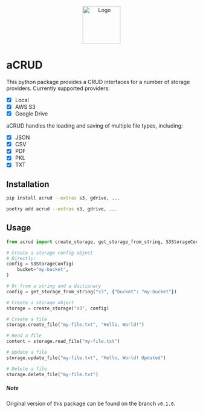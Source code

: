 <p align="center">
  <img src="./resources/logo.png" alt="Logo" width="100"> 
</p>


# aCRUD

This python package provides a CRUD interfaces for a number of storage providers. Currently supported providers:

- [x] Local
- [x] AWS S3
- [x] Google Drive

aCRUD handles the loading and saving of multiple file types, including:

- [x] JSON
- [x] CSV
- [x] PDF
- [x] PKL
- [x] TXT

## Installation

```bash
pip install acrud --extras s3, gdrive, ...
```

```bash
poetry add acrud --extras s3, gdrive, ...
```

## Usage

```python
from acrud import create_storage, get_storage_from_string, S3StorageConfig

# Create a storage config object
# Directly:
config = S3StorageConfig(
    bucket="my-bucket",
)

# Or from a string and a dictionary
config = get_storage_from_string("s3", {"bucket": "my-bucket"})

# Create a storage object
storage = create_storage("s3", config)

# Create a file
storage.create_file("my-file.txt", "Hello, World!")

# Read a file
content = storage.read_file("my-file.txt")

# Update a file
storage.update_file("my-file.txt", "Hello, World! Updated")

# Delete a file
storage.delete_file("my-file.txt")
```

##### Note

Original version of this package can be found on the branch `v0.1.0`.